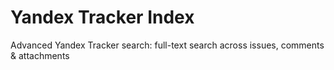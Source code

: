 # Yandex Tracker Index

Advanced Yandex Tracker search: full-text search across issues, comments & attachments
